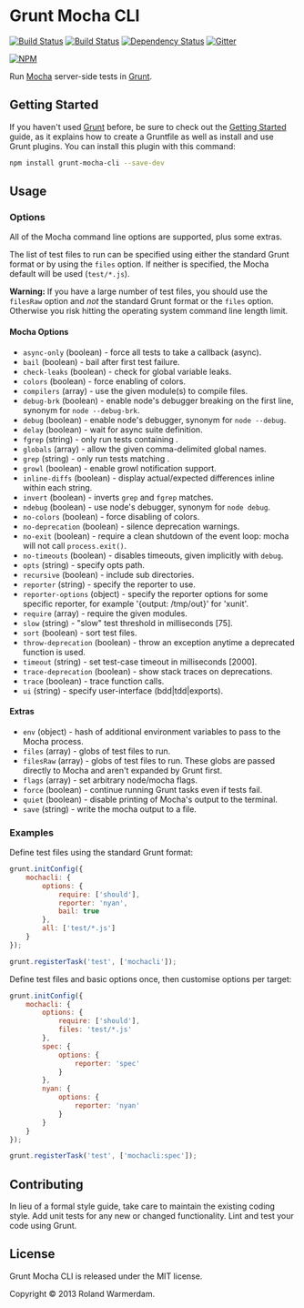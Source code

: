 Grunt Mocha CLI
===============

[![Build Status](https://api.travis-ci.org/Rowno/grunt-mocha-cli.svg?branch=master)](https://travis-ci.org/Rowno/grunt-mocha-cli)
[![Build Status](https://ci.appveyor.com/api/projects/status/d8owof7rmt7h3ka8/branch/master?svg=true)](https://ci.appveyor.com/project/Rowno/grunt-mocha-cli)
[![Dependency Status](https://david-dm.org/Rowno/grunt-mocha-cli.svg)](https://david-dm.org/Rowno/grunt-mocha-cli)
[![Gitter](https://badges.gitter.im/Join%20Chat.svg)](https://gitter.im/Rowno/grunt-mocha-cli)

[![NPM](https://nodei.co/npm/grunt-mocha-cli.png?downloads=true&downloadRank=true&stars=true)](https://npmjs.org/package/grunt-mocha-cli)

Run [Mocha][] server-side tests in [Grunt][].


Getting Started
---------------
If you haven't used [Grunt][] before, be sure to check out the [Getting Started][] guide, as it explains how to create a Gruntfile as well as install and use Grunt plugins. You can install this plugin with this command:

```bash
npm install grunt-mocha-cli --save-dev
```


Usage
-----

### Options ###
All of the Mocha command line options are supported, plus some extras.

The list of test files to run can be specified using either the standard Grunt format or by using the `files` option. If neither is specified, the Mocha default will be used (`test/*.js`).

**Warning:** If you have a large number of test files, you should use the `filesRaw` option and *not* the standard Grunt format or the `files` option. Otherwise you risk hitting the operating system command line length limit.

#### Mocha Options ####
 * `async-only` (boolean) - force all tests to take a callback (async).
 * `bail` (boolean) - bail after first test failure.
 * `check-leaks` (boolean) - check for global variable leaks.
 * `colors` (boolean) - force enabling of colors.
 * `compilers` (array) - use the given module(s) to compile files.
 * `debug-brk` (boolean) - enable node's debugger breaking on the first line, synonym for `node --debug-brk`.
 * `debug` (boolean) - enable node's debugger, synonym for `node --debug`.
 * `delay` (boolean) - wait for async suite definition.
 * `fgrep` (string) - only run tests containing <string>.
 * `globals` (array) - allow the given comma-delimited global names.
 * `grep` (string) - only run tests matching <pattern>.
 * `growl` (boolean) - enable growl notification support.
 * `inline-diffs` (boolean) - display actual/expected differences inline within each string.
 * `invert` (boolean) - inverts `grep` and `fgrep` matches.
 * `ndebug` (boolean) - use node's debugger, synonym for `node debug`.
 * `no-colors` (boolean) - force disabling of colors.
 * `no-deprecation` (boolean) - silence deprecation warnings.
 * `no-exit` (boolean) - require a clean shutdown of the event loop: mocha will not call `process.exit()`.
 * `no-timeouts` (boolean) - disables timeouts, given implicitly with `debug`.
 * `opts` (string) - specify opts path.
 * `recursive` (boolean) - include sub directories.
 * `reporter` (string) - specify the reporter to use.
 * `reporter-options` (object) - specify the reporter options for some specific reporter, for example '{output: /tmp/out}' for 'xunit'.
 * `require` (array) - require the given modules.
 * `slow` (string) - "slow" test threshold in milliseconds [75].
 * `sort` (boolean) - sort test files.
 * `throw-deprecation` (boolean) - throw an exception anytime a deprecated function is used.
 * `timeout` (string) - set test-case timeout in milliseconds [2000].
 * `trace-deprecation` (boolean) - show stack traces on deprecations.
 * `trace` (boolean) - trace function calls.
 * `ui` (string) - specify user-interface (bdd|tdd|exports).

#### Extras ####
 * `env` (object) - hash of additional environment variables to pass to the Mocha process.
 * `files` (array) - globs of test files to run.
 * `filesRaw` (array) - globs of test files to run. These globs are passed directly to Mocha and aren't expanded by Grunt first.
 * `flags` (array) - set arbitrary node/mocha flags.
 * `force` (boolean) - continue running Grunt tasks even if tests fail.
 * `quiet` (boolean) - disable printing of Mocha's output to the terminal.
 * `save` (string) - write the mocha output to a file.


### Examples ###

Define test files using the standard Grunt format:

```javascript
grunt.initConfig({
    mochacli: {
        options: {
            require: ['should'],
            reporter: 'nyan',
            bail: true
        },
        all: ['test/*.js']
    }
});

grunt.registerTask('test', ['mochacli']);
```

Define test files and basic options once, then customise options per target:

```javascript
grunt.initConfig({
    mochacli: {
        options: {
            require: ['should'],
            files: 'test/*.js'
        },
        spec: {
            options: {
                reporter: 'spec'
            }
        },
        nyan: {
            options: {
                reporter: 'nyan'
            }
        }
    }
});

grunt.registerTask('test', ['mochacli:spec']);
```


Contributing
------------
In lieu of a formal style guide, take care to maintain the existing coding style. Add unit tests for any new or changed functionality. Lint and test your code using Grunt.


License
-------
Grunt Mocha CLI is released under the MIT license.

Copyright © 2013 Roland Warmerdam.


[Mocha]: http://visionmedia.github.com/mocha/
[Grunt]: http://gruntjs.com/
[Getting Started]: http://gruntjs.com/getting-started
